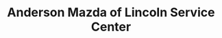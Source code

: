 ---
title: "Anderson Mazda of Lincoln Service Center"
url: /lincoln/anderson-mazda-of-lincoln-service-center/
shop: Autowerkstatt
---